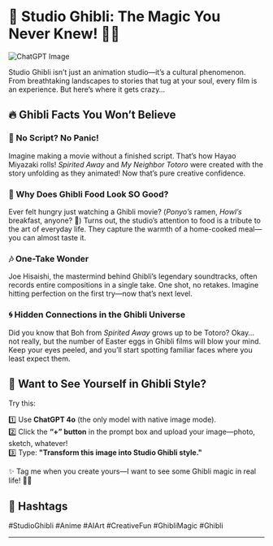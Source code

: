 # 🚀 Studio Ghibli: The Magic You Never Knew! 🎨✨  

![ChatGPT Image](https://github.com/user-attachments/assets/e435f53e-7290-4b46-b3a5-28c877ab17af)

Studio Ghibli isn’t just an animation studio—it’s a cultural phenomenon. From breathtaking landscapes to stories that tug at your soul, every film is an experience. But here’s where it gets crazy…  

## 🔥 Ghibli Facts You Won’t Believe  

### 🎥 No Script? No Panic!  
Imagine making a movie without a finished script. That’s how Hayao Miyazaki rolls! *Spirited Away* and *My Neighbor Totoro* were created with the story unfolding as they animated! Now that’s pure creative confidence.  

### 🍜 Why Does Ghibli Food Look SO Good?  
Ever felt hungry just watching a Ghibli movie? (*Ponyo’s* ramen, *Howl’s* breakfast, anyone? 🤤) Turns out, the studio’s attention to food is a tribute to the art of everyday life. They capture the warmth of a home-cooked meal—you can almost taste it.  

### 🎶 One-Take Wonder  
Joe Hisaishi, the mastermind behind Ghibli’s legendary soundtracks, often records entire compositions in a single take. One shot, no retakes. Imagine hitting perfection on the first try—now that’s next level.  

### 🌀 Hidden Connections in the Ghibli Universe  
Did you know that Boh from *Spirited Away* grows up to be Totoro? Okay… not really, but the number of Easter eggs in Ghibli films will blow your mind. Keep your eyes peeled, and you’ll start spotting familiar faces where you least expect them.  

## 🎨 Want to See Yourself in Ghibli Style?  
Try this:  

1️⃣ Use **ChatGPT 4o** (the only model with native image mode).  
2️⃣ Click the **“+” button** in the prompt box and upload your image—photo, sketch, whatever!  
3️⃣ Type: **"Transform this image into Studio Ghibli style."**  

✨ Tag me when you create yours—I want to see some Ghibli magic in real life! 🚀💫  

## 🔖 Hashtags  
#StudioGhibli #Anime #AIArt #CreativeFun #GhibliMagic #Ghibli  

---
